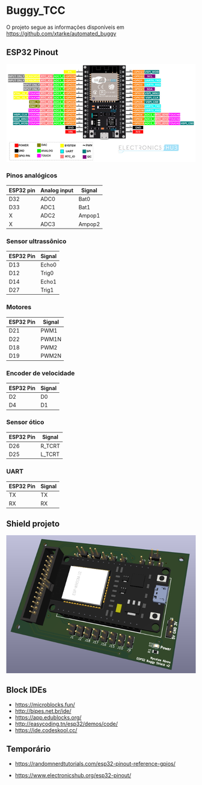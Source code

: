 # Buggy_TCC

O projeto segue as informações disponíveis em https://github.com/xtarke/automated_buggy

## ESP32 Pinout

![ESP32 Pinout](./images/ESP32_Pinout.jpg "ESP32 Pinout")

### Pinos analógicos

| ESP32 pin | Analog input | Signal |
| --------- | ------------ | ------ |
| D32       | ADC0         | Bat0   |
| D33       | ADC1         | Bat1   |
| X         | ADC2         | Ampop1 |
| X         | ADC3         | Ampop2 |

### Sensor ultrassônico

| ESP32 Pin | Signal |
| --------- | ------ |
| D13       | Echo0  |
| D12       | Trig0  |
| D14       | Echo1  |
| D27       | Trig1  |

### Motores

| ESP32 Pin | Signal |
| --------- | ------ |
| D21       | PWM1   |
| D22       | PWM1N  |
| D18       | PWM2   |
| D19       | PWM2N  |

### Encoder de velocidade

| ESP32 Pin | Signal |
| --------- | ------ |
| D2        | D0     |
| D4        | D1     |

### Sensor ótico

| ESP32 Pin | Signal |
| --------- | ------ |
| D26       | R_TCRT |
| D25       | L_TCRT |

### UART

| ESP32 Pin | Signal |
| --------- | ------ |
| TX        | TX     |
| RX        | RX     |

## Shield projeto

![Shield](./images/shield.png "Shield")

## Block IDEs

- https://microblocks.fun/
- http://bipes.net.br/ide/
- https://app.edublocks.org/
- http://easycoding.tn/esp32/demos/code/
- https://ide.codeskool.cc/

## Temporário

- https://randomnerdtutorials.com/esp32-pinout-reference-gpios/

- https://www.electronicshub.org/esp32-pinout/
